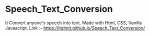 # Speech_Text_Conversion 
It Convert anyone's speech into text.
Made with Html, CSS, Vanilla Javascript.
Link :- https://itgitnit.github.io/Speech_Text_Conversion/
